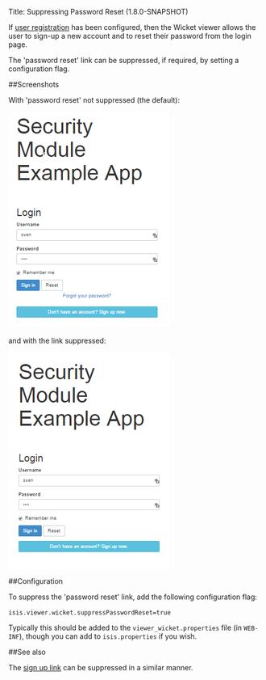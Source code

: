 Title: Suppressing Password Reset (1.8.0-SNAPSHOT)

If [user registration](./user-registration.html) has been configured, then the Wicket viewer allows the user to
sign-up a new account and to reset their password from the login page.

The 'password reset' link can be suppressed, if required, by setting a configuration flag.

##Screenshots

With 'password reset' not suppressed (the default):

![](images/login-page-default.png)

and with the link suppressed:

![](images/login-page-suppress-password-reset.png)

##Configuration

To suppress the 'password reset' link, add the following configuration flag:

    isis.viewer.wicket.suppressPasswordReset=true

Typically this should be added to the `viewer_wicket.properties` file (in `WEB-INF`), though you can add to `isis.properties` if you wish.

##See also

The [sign up link](./suppressing-sign-up.html) can be suppressed in a similar manner.

